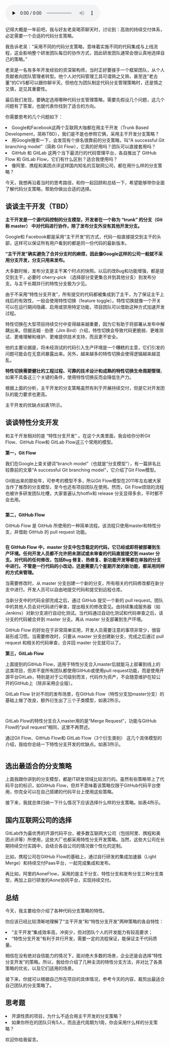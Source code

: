 <audio id="audio" title="04 | 一切的源头，代码分支策略的选择" controls="" preload="none"><source id="mp3" src="https://static001.geekbang.org/resource/audio/52/ce/52565d5de9b66f1f25c64ccc8b68d4ce.mp3"></audio>

记得大概是一年前吧，我与好友老吴喝茶聊天时，讨论到：高效的持续交付体系，必定需要一个合适的代码分支策略。

我告诉老吴：“采用不同的代码分支策略，意味着实施不同的代码集成与上线流程，这会影响整个研发团队每日的协作方式，因此研发团队通常会很认真地选择自己的策略。”

老吴是一名有多年开发经验的资深架构师，当时正好要接手一个框架团队，从个人贡献者向团队管理者转型。他个人对代码管理工具可谓熟之又熟，甚至连“老古董”的CVS都可以跟你聊半天。但他在为团队制定代码分支管理策略时，还是慎之又慎，足见其重要性。

最后我们发现，要确定选用哪种代码分支管理策略，需要先假设几个问题，这几个问题有了答案，也就代表你找到了适合的方向。

你需要思考的几个问题如下：

<li>
Google和Facebook这两个互联网大咖都在用主干开发（Trunk Based Development，简称TBD），我们是不是也参照它俩，采用主干开发分支策略？
</li>
<li>
用Google搜索一下，会发现有个排名很靠前的分支策略，叫“A successful Git branching model”（简称 Git Flow），它真的好用吗？团队可以直接套用吗？
</li>
<li>
GitHub 和 GitLab 这两个当下最流行的代码管理平台，各自推出了 GitHub Flow 和 GitLab Flow，它们有什么区别？适合我使用吗？
</li>
<li>
像阿里、携程和美团点评这样国内知名的互联网公司，都在用什么样的分支策略？
</li>

今天，我想再沿着当时的思考路径，和你一起回顾和总结一下，希望能够带你全面了解代码分支策略，帮助你做出合适的选择。

## 谈谈主干开发（TBD）

**主干开发是一个源代码控制的分支模型，开发者在一个称为 “trunk” 的分支（Git 称 master） 中对代码进行协作，除了发布分支外没有其他开发分支。**

Google和 Facebook都是采用“主干开发”的方式，代码一般直接提交到主干的头部，这样可以保证所有用户看到的都是同一份代码的最新版本。

**“主干开发”确实避免了合并分支时的麻烦，因此像Google这样的公司一般就不采用分支开发，分支只用来发布。**

大多数时候，发布分支是主干某个时点的快照。以后的改Bug和功能增强，都是提交到主干，必要时 cherry-pick （选择部分变更集合并到其他分支）到发布分支。与主干长期并行的特性分支极为少见。

由于不采用“特性分支开发”，所有提交的代码都被集成到了主干，为了保证主干上线后的有效性，一般会使用特性切换（feature toggle）。特性切换就像一个开关可以在运行期间隐藏、启用或禁用特定功能，项目团队可以借助这种方式加速开发过程。

特性切换在大型项目持续交付中变得越来越重要，因为它有助于将部署从发布中解耦出来。但据吉姆 · 伯德（Jim Bird）介绍，特性切换会导致代码更脆弱、更难测试、更难理解和维护、更难提供技术支持，而且更不安全。

他的主要论据是，将未经测试的代码引入生产环境是一个糟糕的主意，它们引发的问题可能会在无意间暴露出来。另外，越来越多的特性切换会使得逻辑越来越混乱。

**特性切换需要健壮的工程过程、可靠的技术设计和成熟的特性切换生命周期管理**，如果不具备这三个关键的条件，使用特性切换反而会降低生产力。

根据上面的分析，主干开发的分支策略虽然有利于开展持续交付，但是它对开发团队的能力要求也更高。

主干开发的优缺点如表1所示。<br>
<img src="https://static001.geekbang.org/resource/image/59/5e/59096cdc19f9e0a5fefbe99f9b57445e.png" alt="">

## 谈谈特性分支开发

和主干开发相对的是 “特性分支开发” 。在这个大类里面，我会给你分析Git Flow、GitHub Flow和 GitLab Flow这三个常用的模型。

**第一，Git Flow**

我们在Google上查关键词“branch model”（也就是“分支模型”），有一篇排名比较靠前的文章“A successful Git branching model”，它介绍了Git Flow模型。

Git刚出来的那些年，可参考的模型不多，所以Git Flow模型在2011年左右被大家当作了推荐的分支模型，至今也还有项目团队在使用。然而，Git Flow烦琐的流程也被许多研发团队吐槽，大家普遍认为hotfix和 release 分支显得多余，平时都不会去用。

<img src="https://static001.geekbang.org/resource/image/4b/0f/4bc4c4035857479b2126fed5af4ce90f.png" alt="">

**第二，GitHub Flow**

GitHub Flow 是 GitHub 所使用的一种简单流程。该流程只使用master和特性分支，并借助 GitHub 的 pull request 功能。

<img src="https://static001.geekbang.org/resource/image/7a/14/7ae8a5fe4f5fcdae7ba9cfaf758f1a14.png" alt="">

**在 GitHub Flow 中，master 分支中包含稳定的代码，它已经或即将被部署到生产环境。任何开发人员都不允许把未测试或未审查的代码直接提交到 master 分支。对代码的任何修改，包括Bug 修复、热修复、新功能开发等都在单独的分支中进行。不管是一行代码的小改动，还是需要几个星期开发的新功能，都采用同样的方式来管理。**

当需要修改时，从 master 分支创建一个新的分支，所有相关的代码修改都在新分支中进行。开发人员可以自由地提交代码和提交到远程仓库。

当新分支中的代码全部完成之后，通过 GitHub 提交一个新的 pull request。团队中的其他人员会对代码进行审查，提出相关的修改意见。由持续集成服务器（如 Jenkins）对新分支进行自动化测试。当代码通过自动化测试和代码审查之后，该分支的代码被合并到 master 分支。再从 master 分支部署到生产环境。

GitHub Flow 的好处在于非常简单实用，开发人员需要注意的事项非常少，很容易形成习惯。当需要修改时，只要从 master 分支创建新分支，完成之后通过 pull request 和相关的代码审查，合并回 master 分支就可以了。

**第三，GitLab Flow**

上面提到的GitHub Flow，适用于特性分支合入master后就能马上部署到线上的这类项目，但并不是所有团队都使用GitHub或使用pull request功能，而是使用开源平台GitLab，特别是对于公司级别而言，代码作为资产，不会随意维护在较公开的GitHub上（除非采用企业版）。

GitLab Flow 针对不同的发布场景，在GitHub Flow（特性分支加master分支）的基础上做了改良，额外衍生出了三个子类模型，如表2所示。<br>
<img src="https://static001.geekbang.org/resource/image/0e/34/0efbe615c847aac070fdb9b8a588a434.png" alt="">

<img src="https://static001.geekbang.org/resource/image/8e/1e/8e29bb4314de4492977e919abe91191e.jpg" alt="">

<img src="https://static001.geekbang.org/resource/image/bd/c8/bd6218d57b6d522844cf080d9ca9a7c8.jpg" alt="">

<img src="https://static001.geekbang.org/resource/image/1b/58/1bf962fe8b0523fefac348529ffc0d58.jpg" alt="">

GitLab Flow的特性分支合入master用的是“Merge Request”，功能与GitHub Flow的“pull request”相同，这里不再赘述。

通过Git Flow、GitHub Flow和 GitLab Flow（3个衍生类别） 这几个具体模型的介绍，我给你总结一下特性分支开发的优缺点。如表3所示。

<img src="https://static001.geekbang.org/resource/image/a5/b1/a517f2b1c48c8de54e500df3996628b1.png" alt="">

## 选出最适合的分支策略

上面我跟你讲到的分支模型，都是IT研发领域比较流行的。虽然有些策略带上了代码平台的标识，如GitHub Flow，但并不意味着该策略仅限于GitHub代码平台使用，你完全可以在自己搭建的代码平台上使用这些策略。

接下来，我就总体归纳一下什么情况下应该选择什么样的分支策略。如表4所示。<br>
<img src="https://static001.geekbang.org/resource/image/ae/d9/ae29f0b5a96306f49ce485c1823b23d9.png" alt="">

## 国内互联网公司的选择

GitLab作为最优秀的开源代码平台，被多数互联网大公司（包括阿里、携程和美团点评等）所使用，这些大厂也都采用特性分支开发策略。当然，这些大公司在长期持续交付实践中，会结合各自公司的情况做个性化的定制。

比如，携程公司在GitHub Flow的基础上，通过自行研发的集成加速器（Light Merge）和持续交付Paas平台，一起完成集成和发布。

再比如，阿里的AoneFlow，采用的是主干分支、特性分支和发布分支三种分支类型，再加上自行研发的Aone协同平台，实现持续交付。

## 总结

今天，我主要给你介绍了各种代码分支策略的特性。

你应该已经比较清晰地理解了“主干开发”和“特性分支开发”两种策略的各自特性：

<li>
“主干开发”集成效率高，冲突少，但对团队个人的开发能力有较高要求；
</li>
<li>
“特性分支开发”有利于并行开发，需要一定的流程保证，能保证主干代码质量。
</li>

相信在没有绝对自信能力的情况下，面对绝大多数的场景，企业还是会选择“特性分支开发”的策略。所以，我给你介绍了几种主流的特性分支方法，并对比了各类策略的优劣，以及它们适用的场景。

接下来，你就可以根据自己所在项目的具体情况，参考今天的内容，裁剪出最适合自己团队的分支策略了。

## 思考题

<li>
开源性质的项目，为什么不适合用主干开发的分支策略？
</li>
<li>
如果你所在的团队只有5人，而且迭代周期为1周，你会采用什么样的分支策略？
</li>

欢迎你给我留言。


